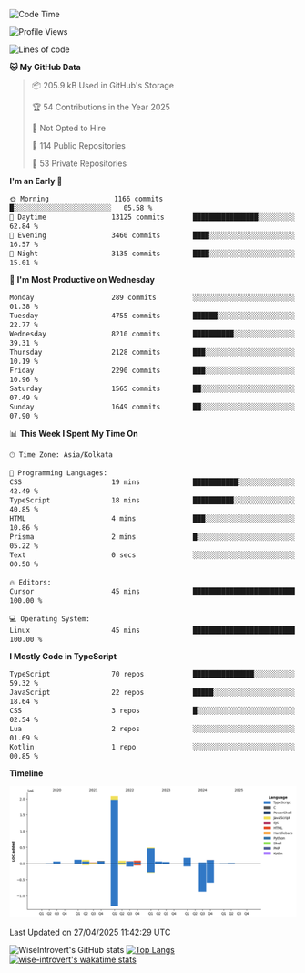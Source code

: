 <!--START_SECTION:waka-->
![Code Time](http://img.shields.io/badge/Code%20Time-2%2C331%20hrs%2011%20mins-blue)

![Profile Views](http://img.shields.io/badge/Profile%20Views-0-blue)

![Lines of code](https://img.shields.io/badge/From%20Hello%20World%20I%27ve%20Written-3.6%20million%20lines%20of%20code-blue)

**🐱 My GitHub Data** 

> 📦 205.9 kB Used in GitHub's Storage 
 > 
> 🏆 54 Contributions in the Year 2025
 > 
> 🚫 Not Opted to Hire
 > 
> 📜 114 Public Repositories 
 > 
> 🔑 53 Private Repositories 
 > 
**I'm an Early 🐤** 

```text
🌞 Morning                1166 commits        █░░░░░░░░░░░░░░░░░░░░░░░░   05.58 % 
🌆 Daytime                13125 commits       ████████████████░░░░░░░░░   62.84 % 
🌃 Evening                3460 commits        ████░░░░░░░░░░░░░░░░░░░░░   16.57 % 
🌙 Night                  3135 commits        ████░░░░░░░░░░░░░░░░░░░░░   15.01 % 
```
📅 **I'm Most Productive on Wednesday** 

```text
Monday                   289 commits         ░░░░░░░░░░░░░░░░░░░░░░░░░   01.38 % 
Tuesday                  4755 commits        ██████░░░░░░░░░░░░░░░░░░░   22.77 % 
Wednesday                8210 commits        ██████████░░░░░░░░░░░░░░░   39.31 % 
Thursday                 2128 commits        ███░░░░░░░░░░░░░░░░░░░░░░   10.19 % 
Friday                   2290 commits        ███░░░░░░░░░░░░░░░░░░░░░░   10.96 % 
Saturday                 1565 commits        ██░░░░░░░░░░░░░░░░░░░░░░░   07.49 % 
Sunday                   1649 commits        ██░░░░░░░░░░░░░░░░░░░░░░░   07.90 % 
```


📊 **This Week I Spent My Time On** 

```text
🕑︎ Time Zone: Asia/Kolkata

💬 Programming Languages: 
CSS                      19 mins             ███████████░░░░░░░░░░░░░░   42.49 % 
TypeScript               18 mins             ██████████░░░░░░░░░░░░░░░   40.85 % 
HTML                     4 mins              ███░░░░░░░░░░░░░░░░░░░░░░   10.86 % 
Prisma                   2 mins              █░░░░░░░░░░░░░░░░░░░░░░░░   05.22 % 
Text                     0 secs              ░░░░░░░░░░░░░░░░░░░░░░░░░   00.58 % 

🔥 Editors: 
Cursor                   45 mins             █████████████████████████   100.00 % 

💻 Operating System: 
Linux                    45 mins             █████████████████████████   100.00 % 
```

**I Mostly Code in TypeScript** 

```text
TypeScript               70 repos            ███████████████░░░░░░░░░░   59.32 % 
JavaScript               22 repos            █████░░░░░░░░░░░░░░░░░░░░   18.64 % 
CSS                      3 repos             █░░░░░░░░░░░░░░░░░░░░░░░░   02.54 % 
Lua                      2 repos             ░░░░░░░░░░░░░░░░░░░░░░░░░   01.69 % 
Kotlin                   1 repo              ░░░░░░░░░░░░░░░░░░░░░░░░░   00.85 % 
```



**Timeline**

![Lines of Code chart](https://raw.githubusercontent.com/wise-introvert/wise-introvert/master/assets/bar_graph.png)


 Last Updated on 27/04/2025 11:42:29 UTC
<!--END_SECTION:waka-->

![WiseIntrovert's GitHub stats](https://github-readme-stats.vercel.app/api?username=wise-introvert&count_private=true&show_icons=true)
[![Top Langs](https://github-readme-stats.vercel.app/api/top-langs/?username=wise-introvert&langs_count=10)](https://github.com/anuraghazra/github-readme-stats)
[![wise-introvert's wakatime stats](https://github-readme-stats.vercel.app/api/wakatime?username=wiseintrovert)](https://github.com/anuraghazra/github-readme-stats)
